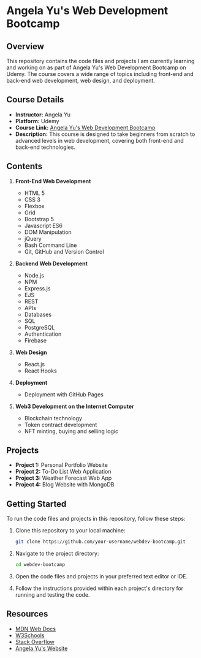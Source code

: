 # Angela Yu's Web Development Bootcamp

## Overview

This repository contains the code files and projects I am currently learning and working on as part of Angela Yu's Web Development Bootcamp on Udemy. The course covers a wide range of topics including front-end and back-end web development, web design, and deployment.

## Course Details

- **Instructor:** Angela Yu
- **Platform:** Udemy
- **Course Link:** [Angela Yu's Web Development Bootcamp](https://www.udemy.com/course/the-complete-web-development-bootcamp/)
- **Description:** This course is designed to take beginners from scratch to advanced levels in web development, covering both front-end and back-end technologies.

## Contents

1. **Front-End Web Development**
   - HTML 5
   - CSS 3
   - Flexbox
   - Grid
   - Bootstrap 5
   - Javascript ES6
   - DOM Manipulation
   - jQuery
   - Bash Command Line
   - Git, GitHub and Version Control

2. **Backend Web Development**
   - Node.js
   - NPM
   - Express.js
   - EJS
   - REST
   - APIs
   - Databases
   - SQL
   - PostgreSQL
   - Authentication
   - Firebase

3. **Web Design**
   - React.js
   - React Hooks

4. **Deployment**
   - Deployment with GitHub Pages

5. **Web3 Development on the Internet Computer**
   - Blockchain technology
   - Token contract development
   - NFT minting, buying and selling logic

## Projects

- **Project 1:** Personal Portfolio Website
- **Project 2:** To-Do List Web Application
- **Project 3:** Weather Forecast Web App
- **Project 4:** Blog Website with MongoDB

## Getting Started

To run the code files and projects in this repository, follow these steps:

1. Clone this repository to your local machine:

    ```bash
    git clone https://github.com/your-username/webdev-bootcamp.git
    ```

2. Navigate to the project directory:

    ```bash
    cd webdev-bootcamp
    ```

3. Open the code files and projects in your preferred text editor or IDE.

4. Follow the instructions provided within each project's directory for running and testing the code.

## Resources

- [MDN Web Docs](https://developer.mozilla.org/en-US/docs/Web)
- [W3Schools](https://www.w3schools.com/)
- [Stack Overflow](https://stackoverflow.com/)
- [Angela Yu's Website](https://www.appbrewery.co/)

